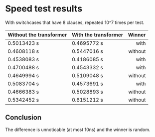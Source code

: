 # Speed test results

With switchcases that have 8 clauses, repeated 10^7 times per test.

| Without the transformer | With the transformer | Winner |
| :- | :- | -: |
| 0.5013423 s | 0.4695772 s | with |
| 0.4608118 s | 0.5447016 s | without |
| 0.4538083 s | 0.4186085 s | with |
| 0.4700488 s | 0.4543332 s | with |
| 0.4649994 s | 0.5109048 s | without |
| 0.5083704 s | 0.4573691 s | with |
| 0.4666383 s | 0.5028893 s | without |
| 0.5342452 s | 0.6151212 s | without |

## Conclusion
The difference is unnoticable (at most 10ns) and the winner is random.
